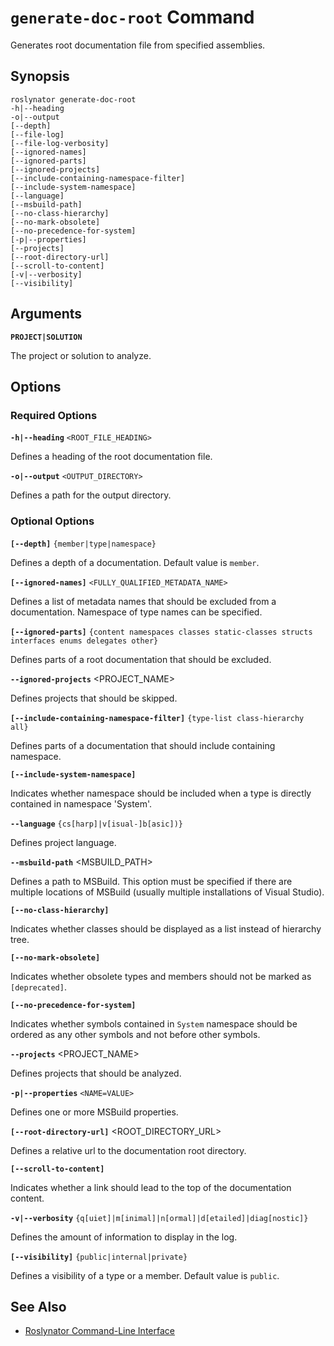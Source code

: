 
# `generate-doc-root` Command

Generates root documentation file from specified assemblies.

## Synopsis

```
roslynator generate-doc-root
-h|--heading
-o|--output
[--depth]
[--file-log]
[--file-log-verbosity]
[--ignored-names]
[--ignored-parts]
[--ignored-projects]
[--include-containing-namespace-filter]
[--include-system-namespace]
[--language]
[--msbuild-path]
[--no-class-hierarchy]
[--no-mark-obsolete]
[--no-precedence-for-system]
[-p|--properties]
[--projects]
[--root-directory-url]
[--scroll-to-content]
[-v|--verbosity]
[--visibility]
```

## Arguments

**`PROJECT|SOLUTION`**

The project or solution to analyze.

## Options

### Required Options

**`-h|--heading`** `<ROOT_FILE_HEADING>`

Defines a heading of the root documentation file.

**`-o|--output`** `<OUTPUT_DIRECTORY>`

Defines a path for the output directory.

### Optional Options

**`[--depth]`** `{member|type|namespace}`

Defines a depth of a documentation. Default value is `member`.

**`[--ignored-names]`** `<FULLY_QUALIFIED_METADATA_NAME>`

Defines a list of metadata names that should be excluded from a documentation. Namespace of type names can be specified.

**`[--ignored-parts]`** `{content namespaces classes static-classes structs interfaces enums delegates other}`

Defines parts of a root documentation that should be excluded.

**`--ignored-projects`** <PROJECT_NAME>

Defines projects that should be skipped.

**`[--include-containing-namespace-filter]`** `{type-list class-hierarchy all}`

Defines parts of a documentation that should include containing namespace.

**`[--include-system-namespace]`**

Indicates whether namespace should be included when a type is directly contained in namespace 'System'.

**`--language`** `{cs[harp]|v[isual-]b[asic])}`

Defines project language.

**`--msbuild-path`** <MSBUILD_PATH>

Defines a path to MSBuild. This option must be specified if there are multiple locations of MSBuild (usually multiple installations of Visual Studio).

**`[--no-class-hierarchy]`**

Indicates whether classes should be displayed as a list instead of hierarchy tree.

**`[--no-mark-obsolete]`**

Indicates whether obsolete types and members should not be marked as `[deprecated]`.

**`[--no-precedence-for-system]`**

Indicates whether symbols contained in `System` namespace should be ordered as any other symbols and not before other symbols.

**`--projects`** <PROJECT_NAME>

Defines projects that should be analyzed.

**`-p|--properties`** `<NAME=VALUE>`

Defines one or more MSBuild properties.

**`[--root-directory-url]`** <ROOT_DIRECTORY_URL>

Defines a relative url to the documentation root directory.

**`[--scroll-to-content]`**

Indicates whether a link should lead to the top of the documentation content.

**`-v|--verbosity`** `{q[uiet]|m[inimal]|n[ormal]|d[etailed]|diag[nostic]}`

Defines the amount of information to display in the log.

**`[--visibility]`** `{public|internal|private}`

Defines a visibility of a type or a member. Default value is `public`.

## See Also

* [Roslynator Command-Line Interface](README.md)
